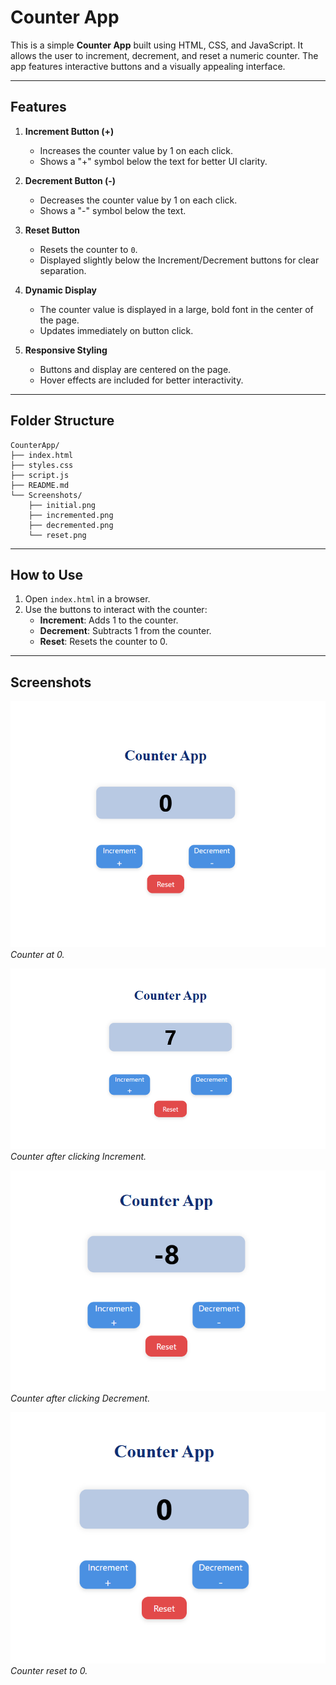 # Counter App

This is a simple **Counter App** built using HTML, CSS, and JavaScript. It allows the user to increment, decrement, and reset a numeric counter. The app features interactive buttons and a visually appealing interface.

---

## Features

1. **Increment Button (+)**

   - Increases the counter value by 1 on each click.
   - Shows a "+" symbol below the text for better UI clarity.

2. **Decrement Button (-)**

   - Decreases the counter value by 1 on each click.
   - Shows a "-" symbol below the text.

3. **Reset Button**

   - Resets the counter to `0`.
   - Displayed slightly below the Increment/Decrement buttons for clear separation.

4. **Dynamic Display**

   - The counter value is displayed in a large, bold font in the center of the page.
   - Updates immediately on button click.

5. **Responsive Styling**
   - Buttons and display are centered on the page.
   - Hover effects are included for better interactivity.

---

## Folder Structure

```
CounterApp/
├── index.html
├── styles.css
├── script.js
├── README.md
└── Screenshots/
    ├── initial.png
    ├── incremented.png
    ├── decremented.png
    └── reset.png

```

---

## How to Use

1. Open `index.html` in a browser.
2. Use the buttons to interact with the counter:
   - **Increment**: Adds 1 to the counter.
   - **Decrement**: Subtracts 1 from the counter.
   - **Reset**: Resets the counter to 0.

---

## Screenshots

![Initial View](Screenshots/initial.png)  
_Counter at 0._

![Increment](Screenshots/incremented.png)  
_Counter after clicking Increment._

![Decrement](Screenshots/decremented.png)  
_Counter after clicking Decrement._

![Reset](Screenshots/reset.png)  
_Counter reset to 0._
